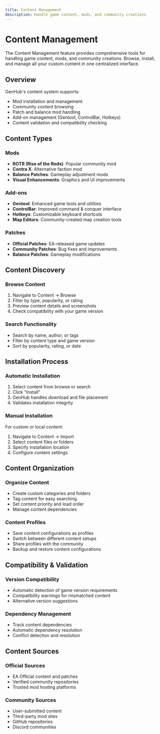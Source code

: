 ```yaml
---
title: Content Management
description: Handle game content, mods, and community creations
---
```


# Content Management

The Content Management feature provides comprehensive tools for handling game content, mods, and community creations. Browse, install, and manage all your custom content in one centralized interface.

## Overview

GenHub's content system supports:

- Mod installation and management
- Community content browsing
- Patch and balance mod handling
- Add-on management (Gentool, ControlBar, Hotkeys)
- Content validation and compatibility checking

## Content Types

### Mods

- **ROTR (Rise of the Reds)**: Popular community mod
- **Contra X**: Alternative faction mod
- **Balance Patches**: Gameplay adjustment mods
- **Visual Enhancements**: Graphics and UI improvements

### Add-ons

- **Gentool**: Enhanced game tools and utilities
- **ControlBar**: Improved command & conquer interface
- **Hotkeys**: Customizable keyboard shortcuts
- **Map Editors**: Community-created map creation tools

### Patches

- **Official Patches**: EA-released game updates
- **Community Patches**: Bug fixes and improvements
- **Balance Patches**: Gameplay modifications

## Content Discovery

### Browse Content

1. Navigate to Content → Browse
2. Filter by type, popularity, or rating
3. Preview content details and screenshots
4. Check compatibility with your game version

### Search Functionality

- Search by name, author, or tags
- Filter by content type and game version
- Sort by popularity, rating, or date

## Installation Process

### Automatic Installation

1. Select content from browse or search
2. Click "Install"
3. GenHub handles download and file placement
4. Validates installation integrity

### Manual Installation

For custom or local content:

1. Navigate to Content → Import
2. Select content files or folders
3. Specify installation location
4. Configure content settings

## Content Organization

### Organize Content

- Create custom categories and folders
- Tag content for easy searching
- Set content priority and load order
- Manage content dependencies

### Content Profiles

- Save content configurations as profiles
- Switch between different content setups
- Share profiles with the community
- Backup and restore content configurations

## Compatibility & Validation

### Version Compatibility

- Automatic detection of game version requirements
- Compatibility warnings for mismatched content
- Alternative version suggestions

### Dependency Management

- Track content dependencies
- Automatic dependency resolution
- Conflict detection and resolution

## Content Sources

### Official Sources

- EA Official content and patches
- Verified community repositories
- Trusted mod hosting platforms

### Community Sources

- User-submitted content
- Third-party mod sites
- GitHub repositories
- Discord communities
